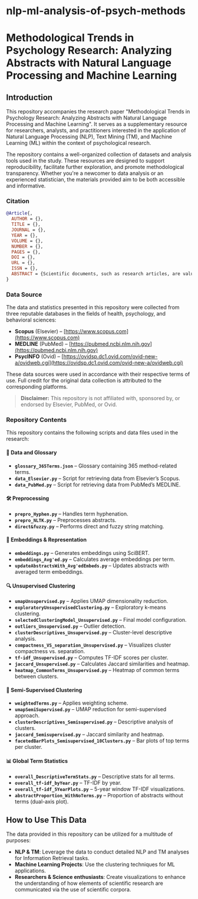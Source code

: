 # nlp-ml-analysis-of-psych-methods
# Methodological Trends in Psychology Research: Analyzing Abstracts with Natural Language Processing and Machine Learning

## Introduction

This repository accompanies the research paper "Methodological Trends in Psychology Research: Analyzing Abstracts with Natural Language Processing and Machine Learning". It serves as a supplementary resource for researchers, analysts, and practitioners interested in the application of Natural Language Processing (NLP), Text Mining (TM), and Machine Learning (ML) within the context of psychological research.

The repository contains a well-organized collection of datasets and analysis tools used in the study. These resources are designed to support reproducibility, facilitate further exploration, and promote methodological transparency. Whether you're a newcomer to data analysis or an experienced statistician, the materials provided aim to be both accessible and informative.

### Citation
```bibtex
@Article{,
  AUTHOR = {},
  TITLE = {},
  JOURNAL = {},
  YEAR = {},
  VOLUME = {},
  NUMBER = {},
  PAGES = {},
  DOI = {},
  URL = {},
  ISSN = {},
  ABSTRACT = {Scientific documents, such as research articles, are valuable resources for Information Retrieval and Natural Language Processing (NLP), offering opportunities to extract specialized knowledge and analyze key components of scholarly content, including research methods. This study investigates methodological trends in psychology research over the past 30 years (1995-2024) by applying a novel NLP and Machine Learning pipeline to a large corpus of 85,452 abstracts. A curated glossary of 365 method-related keywords served as a gold-standard reference for term identification, using direct and fuzzy string matching. Retrieved terms were encoded with SciBERT, averaging embeddings across contextual occurrences to produce unified vectors.  These vectors were clustered using unsupervised and weighted semi-supervised approaches, yielding six and ten clusters, respectively. Cluster composition was analyzed using weighted statistical measures to assess term importance within and across groups. Our findings highlight an increasing presence of methodological terminology in psychology, reflecting a shift toward greater standardization and transparency in research reporting. This work contributes a reproducible methodological framework for the semantic analysis of research language, with implications for meta-research, domain-specific lexicon development, and automated scientific knowledge discovery.}
}
```

### Data Source

The data and statistics presented in this repository were collected from three reputable databases in the fields of health, psychology, and behavioral sciences:

- **Scopus** (Elsevier) – [https://www.scopus.com](https://www.scopus.com)  
- **MEDLINE** (PubMed) – [https://pubmed.ncbi.nlm.nih.gov](https://pubmed.ncbi.nlm.nih.gov)  
- **PsycINFO** (Ovid) – [https://ovidsp.dc1.ovid.com/ovid-new-a/ovidweb.cgi](https://ovidsp.dc1.ovid.com/ovid-new-a/ovidweb.cgi)

These data sources were used in accordance with their respective terms of use. Full credit for the original data collection is attributed to the corresponding platforms.

> **Disclaimer:** This repository is not affiliated with, sponsored by, or endorsed by Elsevier, PubMed, or Ovid.

### Repository Contents

This repository contains the following scripts and data files used in the research:

#### 📁 Data and Glossary
- **`glossary_365Terms.json`** – Glossary containing 365 method-related terms.
- **`data_Elsevier.py`** – Script for retrieving data from Elsevier’s Scopus.
- **`data_PubMed.py`** – Script for retrieving data from PubMed’s MEDLINE.

#### 🛠️ Preprocessing
- **`prepro_Hyphen.py`** – Handles term hyphenation.
- **`prepro_NLTK.py`** – Preprocesses abstracts.
- **`direct&fuzzy.py`** – Performs direct and fuzzy string matching.

#### 🧠 Embeddings & Representation
- **`embeddings.py`** – Generates embeddings using SciBERT.
- **`embeddings_Avg'ed.py`** – Calculates average embeddings per term.
- **`updateAbstractsWith_Avg'edEmbeds.py`** – Updates abstracts with averaged term embeddings.

#### 🔍 Unsupervised Clustering
- **`umapUnsupervised.py`** – Applies UMAP dimensionality reduction.
- **`exploratoryUnsupervisedClustering.py`** – Exploratory k-means clustering.
- **`selectedClusteringModel_Unsupervised.py`** – Final model configuration.
- **`outliers_Unsupervised.py`** – Outlier detection.
- **`clusterDescriptives_Unsupervised.py`** – Cluster-level descriptive analysis.
- **`compactness_VS_separation_Unsupervised.py`** – Visualizes cluster compactness vs. separation.
- **`tf-idf_Unsupervised.py`** – Computes TF-IDF scores per cluster.
- **`jaccard_Unsupervised.py`** – Calculates Jaccard similarities and heatmap.
- **`heatmap_CommonTerms_Unsupervised.py`** – Heatmap of common terms between clusters.

#### 🧪 Semi-Supervised Clustering
- **`weightedTerms.py`** – Applies weighting scheme.
- **`umapSemiSupervised.py`** – UMAP reduction for semi-supervised approach.
- **`clusterDescriptives_Semisupervised.py`** – Descriptive analysis of clusters.
- **`jaccard_Semisupervised.py`** – Jaccard similarity and heatmap.
- **`facetedBarPlots_Semisupervised_10Clusters.py`** – Bar plots of top terms per cluster.

#### 📊 Global Term Statistics
- **`overall_DescriptiveTermStats.py`** – Descriptive stats for all terms.
- **`overall_tf-idf_byYear.py`** – TF-IDF by year.
- **`overall_tf-idf_5YearPlots.py`** – 5-year window TF-IDF visualizations.
- **`abstractProportion_WithNoTerms.py`** – Proportion of abstracts without terms (dual-axis plot).
 


## How to Use This Data

The data provided in this repository can be utilized for a multitude of purposes:
- **NLP & TM**: Leverage the data to conduct detailed NLP and TM analyses for Information Retrieval tasks.
- **Machine Learning Projects**: Use the clustering techniques for ML applications.
- **Researchers & Science enthusiasts**: Create visualizations to enhance the understanding of how elements of scientific research are communicated via the use of scientific corpora.

